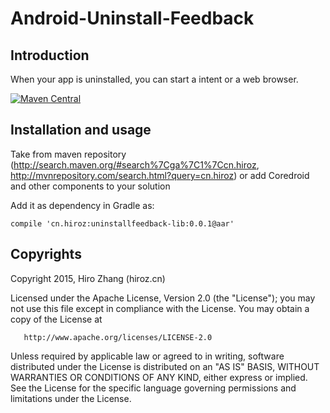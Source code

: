 # Android-Uninstall-Feedback

## Introduction

When your app is uninstalled, you can start a intent or a web browser.

[![Maven Central](https://maven-badges.herokuapp.com/maven-central/cn.hiroz/uninstallfeedback-lib/badge.svg?style=flat)](https://maven-badges.herokuapp.com/maven-central/cn.hiroz/uninstallfeedback-lib/)

## Installation and usage

Take from maven repository (<http://search.maven.org/#search%7Cga%7C1%7Ccn.hiroz>, <http://mvnrepository.com/search.html?query=cn.hiroz>) or add Coredroid and other components to your solution


Add it as dependency in Gradle as:

```
compile 'cn.hiroz:uninstallfeedback-lib:0.0.1@aar'
```

## Copyrights

   Copyright 2015, Hiro Zhang (hiroz.cn)

   Licensed under the Apache License, Version 2.0 (the "License");
   you may not use this file except in compliance with the License.
   You may obtain a copy of the License at

       http://www.apache.org/licenses/LICENSE-2.0

   Unless required by applicable law or agreed to in writing, software
   distributed under the License is distributed on an "AS IS" BASIS,
   WITHOUT WARRANTIES OR CONDITIONS OF ANY KIND, either express or implied.
   See the License for the specific language governing permissions and
   limitations under the License.